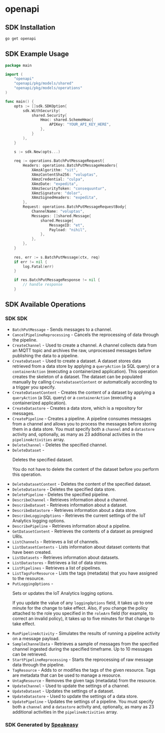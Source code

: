 # openapi

<!-- Start SDK Installation -->
## SDK Installation

```bash
go get openapi
```
<!-- End SDK Installation -->

## SDK Example Usage
<!-- Start SDK Example Usage -->
```go
package main

import (
    "openapi"
    "openapi/pkg/models/shared"
    "openapi/pkg/models/operations"
)

func main() {
    opts := []sdk.SDKOption{
        sdk.WithSecurity(
            shared.Security{
                Hmac: shared.SchemeHmac{
                    APIKey: "YOUR_API_KEY_HERE",
                },
            }
        ),
    }

    s := sdk.New(opts...)
    
    req := operations.BatchPutMessageRequest{
        Headers: operations.BatchPutMessageHeaders{
            XAmzAlgorithm: "sit",
            XAmzContentSha256: "voluptas",
            XAmzCredential: "culpa",
            XAmzDate: "expedita",
            XAmzSecurityToken: "consequuntur",
            XAmzSignature: "dolor",
            XAmzSignedHeaders: "expedita",
        },
        Request: operations.BatchPutMessageRequestBody{
            ChannelName: "voluptas",
            Messages: []shared.Message{
                shared.Message{
                    MessageID: "et",
                    Payload: "nihil",
                },
            },
        },
    }
    
    res, err := s.BatchPutMessage(ctx, req)
    if err != nil {
        log.Fatal(err)
    }

    if res.BatchPutMessageResponse != nil {
        // handle response
    }
```
<!-- End SDK Example Usage -->

<!-- Start SDK Available Operations -->
## SDK Available Operations

### SDK SDK

* `BatchPutMessage` - Sends messages to a channel.
* `CancelPipelineReprocessing` - Cancels the reprocessing of data through the pipeline.
* `CreateChannel` - Used to create a channel. A channel collects data from an MQTT topic and archives the raw, unprocessed messages before publishing the data to a pipeline.
* `CreateDataset` - Used to create a dataset. A dataset stores data retrieved from a data store by applying a <code>queryAction</code> (a SQL query) or a <code>containerAction</code> (executing a containerized application). This operation creates the skeleton of a dataset. The dataset can be populated manually by calling <code>CreateDatasetContent</code> or automatically according to a trigger you specify.
* `CreateDatasetContent` - Creates the content of a dataset by applying a <code>queryAction</code> (a SQL query) or a <code>containerAction</code> (executing a containerized application).
* `CreateDatastore` - Creates a data store, which is a repository for messages.
* `CreatePipeline` - Creates a pipeline. A pipeline consumes messages from a channel and allows you to process the messages before storing them in a data store. You must specify both a <code>channel</code> and a <code>datastore</code> activity and, optionally, as many as 23 additional activities in the <code>pipelineActivities</code> array.
* `DeleteChannel` - Deletes the specified channel.
* `DeleteDataset` - <p>Deletes the specified dataset.</p> <p>You do not have to delete the content of the dataset before you perform this operation.</p>
* `DeleteDatasetContent` - Deletes the content of the specified dataset.
* `DeleteDatastore` - Deletes the specified data store.
* `DeletePipeline` - Deletes the specified pipeline.
* `DescribeChannel` - Retrieves information about a channel.
* `DescribeDataset` - Retrieves information about a dataset.
* `DescribeDatastore` - Retrieves information about a data store.
* `DescribeLoggingOptions` - Retrieves the current settings of the IoT Analytics logging options.
* `DescribePipeline` - Retrieves information about a pipeline.
* `GetDatasetContent` - Retrieves the contents of a dataset as presigned URIs.
* `ListChannels` - Retrieves a list of channels.
* `ListDatasetContents` - Lists information about dataset contents that have been created.
* `ListDatasets` - Retrieves information about datasets.
* `ListDatastores` - Retrieves a list of data stores.
* `ListPipelines` - Retrieves a list of pipelines.
* `ListTagsForResource` - Lists the tags (metadata) that you have assigned to the resource.
* `PutLoggingOptions` - <p>Sets or updates the IoT Analytics logging options.</p> <p>If you update the value of any <code>loggingOptions</code> field, it takes up to one minute for the change to take effect. Also, if you change the policy attached to the role you specified in the <code>roleArn</code> field (for example, to correct an invalid policy), it takes up to five minutes for that change to take effect. </p>
* `RunPipelineActivity` - Simulates the results of running a pipeline activity on a message payload.
* `SampleChannelData` - Retrieves a sample of messages from the specified channel ingested during the specified timeframe. Up to 10 messages can be retrieved.
* `StartPipelineReprocessing` - Starts the reprocessing of raw message data through the pipeline.
* `TagResource` - Adds to or modifies the tags of the given resource. Tags are metadata that can be used to manage a resource.
* `UntagResource` - Removes the given tags (metadata) from the resource.
* `UpdateChannel` - Used to update the settings of a channel.
* `UpdateDataset` - Updates the settings of a dataset.
* `UpdateDatastore` - Used to update the settings of a data store.
* `UpdatePipeline` - Updates the settings of a pipeline. You must specify both a <code>channel</code> and a <code>datastore</code> activity and, optionally, as many as 23 additional activities in the <code>pipelineActivities</code> array.

<!-- End SDK Available Operations -->

### SDK Generated by [Speakeasy](https://docs.speakeasyapi.dev/docs/using-speakeasy/client-sdks)
